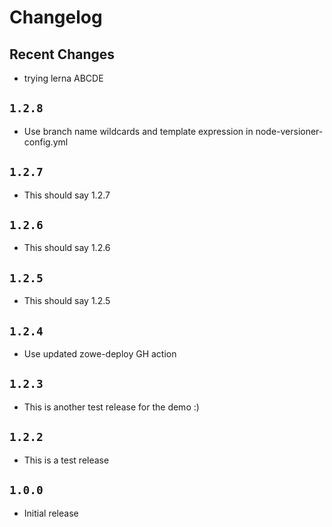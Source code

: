 # Changelog

## Recent Changes

- trying lerna ABCDE

## `1.2.8`

- Use branch name wildcards and template expression in node-versioner-config.yml

## `1.2.7`

- This should say 1.2.7

## `1.2.6`

- This should say 1.2.6

## `1.2.5`

- This should say 1.2.5

## `1.2.4`

- Use updated zowe-deploy GH action

## `1.2.3`

- This is another test release for the demo :)

## `1.2.2`

- This is a test release

## `1.0.0`

- Initial release
